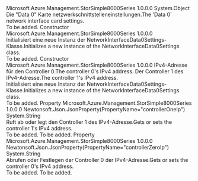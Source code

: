 <Type Name="NetworkInterfaceData0Settings" FullName="Microsoft.Azure.Management.StorSimple8000Series.Models.NetworkInterfaceData0Settings">
  <TypeSignature Language="C#" Value="public class NetworkInterfaceData0Settings" />
  <TypeSignature Language="ILAsm" Value=".class public auto ansi beforefieldinit NetworkInterfaceData0Settings extends System.Object" />
  <TypeSignature Language="DocId" Value="T:Microsoft.Azure.Management.StorSimple8000Series.Models.NetworkInterfaceData0Settings" />
  <TypeSignature Language="VB.NET" Value="Public Class NetworkInterfaceData0Settings" />
  <TypeSignature Language="F#" Value="type NetworkInterfaceData0Settings = class" />
  <AssemblyInfo>
    <AssemblyName>Microsoft.Azure.Management.StorSimple8000Series</AssemblyName>
    <AssemblyVersion>1.0.0.0</AssemblyVersion>
  </AssemblyInfo>
  <Base>
    <BaseTypeName>System.Object</BaseTypeName>
  </Base>
  <Interfaces />
  <Docs>
    <summary>
            <span data-ttu-id="6951f-101">Die "Data 0" Karte netzwerkschnittstelleneinstellungen.</span><span class="sxs-lookup"><span data-stu-id="6951f-101">The 'Data 0' network interface card settings.</span></span>
            </summary>
    <remarks>To be added.</remarks>
  </Docs>
  <Members>
    <Member MemberName=".ctor">
      <MemberSignature Language="C#" Value="public NetworkInterfaceData0Settings ();" />
      <MemberSignature Language="ILAsm" Value=".method public hidebysig specialname rtspecialname instance void .ctor() cil managed" />
      <MemberSignature Language="DocId" Value="M:Microsoft.Azure.Management.StorSimple8000Series.Models.NetworkInterfaceData0Settings.#ctor" />
      <MemberSignature Language="VB.NET" Value="Public Sub New ()" />
      <MemberType>Constructor</MemberType>
      <AssemblyInfo>
        <AssemblyName>Microsoft.Azure.Management.StorSimple8000Series</AssemblyName>
        <AssemblyVersion>1.0.0.0</AssemblyVersion>
      </AssemblyInfo>
      <Parameters />
      <Docs>
        <summary>
            <span data-ttu-id="6951f-102">Initialisiert eine neue Instanz der NetworkInterfaceData0Settings-Klasse.</span><span class="sxs-lookup"><span data-stu-id="6951f-102">Initializes a new instance of the NetworkInterfaceData0Settings class.</span></span>
            </summary>
        <remarks>To be added.</remarks>
      </Docs>
    </Member>
    <Member MemberName=".ctor">
      <MemberSignature Language="C#" Value="public NetworkInterfaceData0Settings (string controllerZeroIp = null, string controllerOneIp = null);" />
      <MemberSignature Language="ILAsm" Value=".method public hidebysig specialname rtspecialname instance void .ctor(string controllerZeroIp, string controllerOneIp) cil managed" />
      <MemberSignature Language="DocId" Value="M:Microsoft.Azure.Management.StorSimple8000Series.Models.NetworkInterfaceData0Settings.#ctor(System.String,System.String)" />
      <MemberSignature Language="VB.NET" Value="Public Sub New (Optional controllerZeroIp As String = null, Optional controllerOneIp As String = null)" />
      <MemberSignature Language="F#" Value="new Microsoft.Azure.Management.StorSimple8000Series.Models.NetworkInterfaceData0Settings : string * string -&gt; Microsoft.Azure.Management.StorSimple8000Series.Models.NetworkInterfaceData0Settings" Usage="new Microsoft.Azure.Management.StorSimple8000Series.Models.NetworkInterfaceData0Settings (controllerZeroIp, controllerOneIp)" />
      <MemberType>Constructor</MemberType>
      <AssemblyInfo>
        <AssemblyName>Microsoft.Azure.Management.StorSimple8000Series</AssemblyName>
        <AssemblyVersion>1.0.0.0</AssemblyVersion>
      </AssemblyInfo>
      <Parameters>
        <Parameter Name="controllerZeroIp" Type="System.String" />
        <Parameter Name="controllerOneIp" Type="System.String" />
      </Parameters>
      <Docs>
        <param name="controllerZeroIp"><span data-ttu-id="6951f-103">IPv4-Adresse für den Controller 0.</span><span class="sxs-lookup"><span data-stu-id="6951f-103">The controller 0's IPv4 address.</span></span></param>
        <param name="controllerOneIp"><span data-ttu-id="6951f-104">Der Controller 1 des IPv4-Adresse.</span><span class="sxs-lookup"><span data-stu-id="6951f-104">The controller 1's IPv4 address.</span></span></param>
        <summary>
            <span data-ttu-id="6951f-105">Initialisiert eine neue Instanz der NetworkInterfaceData0Settings-Klasse.</span><span class="sxs-lookup"><span data-stu-id="6951f-105">Initializes a new instance of the NetworkInterfaceData0Settings class.</span></span>
            </summary>
        <remarks>To be added.</remarks>
      </Docs>
    </Member>
    <Member MemberName="ControllerOneIp">
      <MemberSignature Language="C#" Value="public string ControllerOneIp { get; set; }" />
      <MemberSignature Language="ILAsm" Value=".property instance string ControllerOneIp" />
      <MemberSignature Language="DocId" Value="P:Microsoft.Azure.Management.StorSimple8000Series.Models.NetworkInterfaceData0Settings.ControllerOneIp" />
      <MemberSignature Language="VB.NET" Value="Public Property ControllerOneIp As String" />
      <MemberSignature Language="F#" Value="member this.ControllerOneIp : string with get, set" Usage="Microsoft.Azure.Management.StorSimple8000Series.Models.NetworkInterfaceData0Settings.ControllerOneIp" />
      <MemberType>Property</MemberType>
      <AssemblyInfo>
        <AssemblyName>Microsoft.Azure.Management.StorSimple8000Series</AssemblyName>
        <AssemblyVersion>1.0.0.0</AssemblyVersion>
      </AssemblyInfo>
      <Attributes>
        <Attribute>
          <AttributeName>Newtonsoft.Json.JsonProperty(PropertyName="controllerOneIp")</AttributeName>
        </Attribute>
      </Attributes>
      <ReturnValue>
        <ReturnType>System.String</ReturnType>
      </ReturnValue>
      <Docs>
        <summary>
            <span data-ttu-id="6951f-106">Ruft ab oder legt den Controller 1 des IPv4-Adresse.</span><span class="sxs-lookup"><span data-stu-id="6951f-106">Gets or sets the controller 1's IPv4 address.</span></span>
            </summary>
        <value>To be added.</value>
        <remarks>To be added.</remarks>
      </Docs>
    </Member>
    <Member MemberName="ControllerZeroIp">
      <MemberSignature Language="C#" Value="public string ControllerZeroIp { get; set; }" />
      <MemberSignature Language="ILAsm" Value=".property instance string ControllerZeroIp" />
      <MemberSignature Language="DocId" Value="P:Microsoft.Azure.Management.StorSimple8000Series.Models.NetworkInterfaceData0Settings.ControllerZeroIp" />
      <MemberSignature Language="VB.NET" Value="Public Property ControllerZeroIp As String" />
      <MemberSignature Language="F#" Value="member this.ControllerZeroIp : string with get, set" Usage="Microsoft.Azure.Management.StorSimple8000Series.Models.NetworkInterfaceData0Settings.ControllerZeroIp" />
      <MemberType>Property</MemberType>
      <AssemblyInfo>
        <AssemblyName>Microsoft.Azure.Management.StorSimple8000Series</AssemblyName>
        <AssemblyVersion>1.0.0.0</AssemblyVersion>
      </AssemblyInfo>
      <Attributes>
        <Attribute>
          <AttributeName>Newtonsoft.Json.JsonProperty(PropertyName="controllerZeroIp")</AttributeName>
        </Attribute>
      </Attributes>
      <ReturnValue>
        <ReturnType>System.String</ReturnType>
      </ReturnValue>
      <Docs>
        <summary>
            <span data-ttu-id="6951f-107">Abrufen oder Festlegen der Controller 0 der IPv4-Adresse.</span><span class="sxs-lookup"><span data-stu-id="6951f-107">Gets or sets the controller 0's IPv4 address.</span></span>
            </summary>
        <value>To be added.</value>
        <remarks>To be added.</remarks>
      </Docs>
    </Member>
  </Members>
</Type>